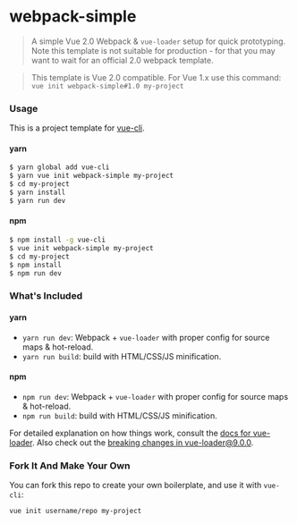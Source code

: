 # webpack-simple

> A simple Vue 2.0 Webpack & `vue-loader` setup for quick prototyping. Note this template is not suitable for production - for that you may want to wait for an official 2.0 webpack template.

> This template is Vue 2.0 compatible. For Vue 1.x use this command: `vue init webpack-simple#1.0 my-project`

### Usage

This is a project template for [vue-cli](https://github.com/vuejs/vue-cli).

#### yarn 
``` bash
$ yarn global add vue-cli
$ yarn vue init webpack-simple my-project
$ cd my-project
$ yarn install
$ yarn run dev
```

#### npm
``` bash
$ npm install -g vue-cli
$ vue init webpack-simple my-project
$ cd my-project
$ npm install
$ npm run dev
```

### What's Included

#### yarn
- `yarn run dev`: Webpack + `vue-loader` with proper config for source maps & hot-reload.
- `yarn run build`: build with HTML/CSS/JS minification.

#### npm
- `npm run dev`: Webpack + `vue-loader` with proper config for source maps & hot-reload.
- `npm run build`: build with HTML/CSS/JS minification.

For detailed explanation on how things work, consult the [docs for vue-loader](http://vuejs.github.io/vue-loader). Also check out the [breaking changes in vue-loader@9.0.0](https://github.com/vuejs/vue-loader/releases/tag/v9.0.0).

### Fork It And Make Your Own

You can fork this repo to create your own boilerplate, and use it with `vue-cli`:

``` bash
vue init username/repo my-project
```
